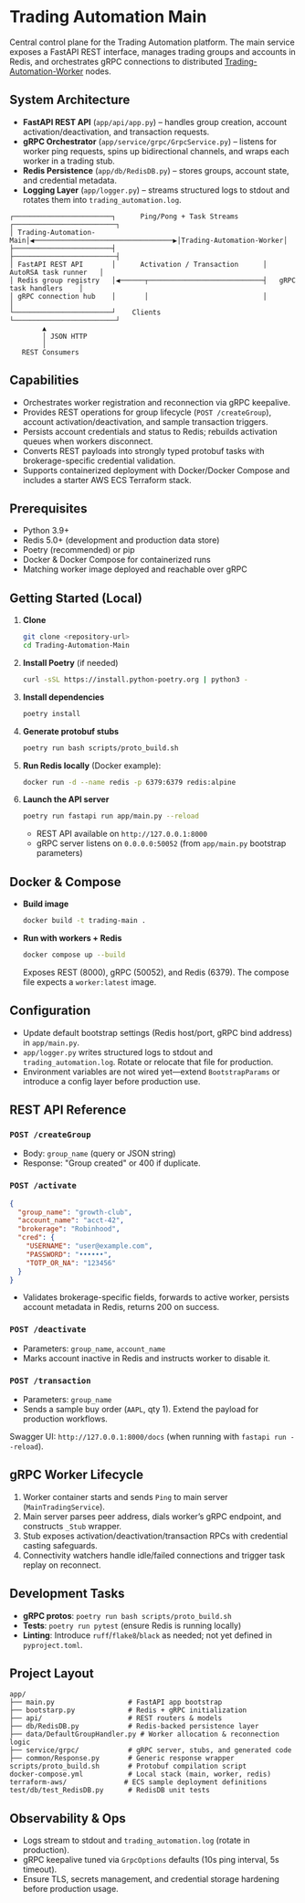 # Trading Automation Main

Central control plane for the Trading Automation platform. The main service exposes a FastAPI REST interface, manages trading groups and accounts in Redis, and orchestrates gRPC connections to distributed 
[Trading-Automation-Worker](https://github.com/roieGolst/Trading-Automation-Worker) nodes.

## System Architecture

- **FastAPI REST API** (`app/api/app.py`) – handles group creation, account activation/deactivation, and transaction requests.
- **gRPC Orchestrator** (`app/service/grpc/GrpcService.py`) – listens for worker ping requests, spins up bidirectional channels, and wraps each worker in a trading stub.
- **Redis Persistence** (`app/db/RedisDB.py`) – stores groups, account state, and credential metadata.
- **Logging Layer** (`app/logger.py`) – streams structured logs to stdout and rotates them into `trading_automation.log`.

```
┌────────────────────────┐      Ping/Pong + Task Streams      ┌─────────────────────────┐
│ Trading-Automation-Main│◀──────────────────────────────────▶│Trading-Automation-Worker│
├────────────────────────┤                                    ├─────────────────────────┤
│ FastAPI REST API       │      Activation / Transaction      │   AutoRSA task runner   │
│ Redis group registry   │◀──────┬────────────────────────────┤   gRPC task handlers    │
│ gRPC connection hub    │       │                            │                         │
└────────────────────────┘    Clients                         └─────────────────────────┘
        ▲
        │ JSON HTTP
        │
   REST Consumers
```

## Capabilities

- Orchestrates worker registration and reconnection via gRPC keepalive.
- Provides REST operations for group lifecycle (`POST /createGroup`), account activation/deactivation, and sample transaction triggers.
- Persists account credentials and status to Redis; rebuilds activation queues when workers disconnect.
- Converts REST payloads into strongly typed protobuf tasks with brokerage-specific credential validation.
- Supports containerized deployment with Docker/Docker Compose and includes a starter AWS ECS Terraform stack.

## Prerequisites

- Python 3.9+
- Redis 5.0+ (development and production data store)
- Poetry (recommended) or pip
- Docker & Docker Compose for containerized runs
- Matching worker image deployed and reachable over gRPC

## Getting Started (Local)

1. **Clone**
   ```bash
   git clone <repository-url>
   cd Trading-Automation-Main
   ```

2. **Install Poetry** (if needed)
   ```bash
   curl -sSL https://install.python-poetry.org | python3 -
   ```

3. **Install dependencies**
   ```bash
   poetry install
   ```

4. **Generate protobuf stubs**
   ```bash
   poetry run bash scripts/proto_build.sh
   ```

5. **Run Redis locally** (Docker example):
   ```bash
   docker run -d --name redis -p 6379:6379 redis:alpine
   ```

6. **Launch the API server**
   ```bash
   poetry run fastapi run app/main.py --reload
   ```
   - REST API available on `http://127.0.0.1:8000`
   - gRPC server listens on `0.0.0.0:50052` (from `app/main.py` bootstrap parameters)

## Docker & Compose

- **Build image**
  ```bash
  docker build -t trading-main .
  ```

- **Run with workers + Redis**
  ```bash
  docker compose up --build
  ```
  Exposes REST (8000), gRPC (50052), and Redis (6379). The compose file expects a `worker:latest` image.

## Configuration

- Update default bootstrap settings (Redis host/port, gRPC bind address) in `app/main.py`.
- `app/logger.py` writes structured logs to stdout and `trading_automation.log`. Rotate or relocate that file for production.
- Environment variables are not wired yet—extend `BootstrapParams` or introduce a config layer before production use.

## REST API Reference

### `POST /createGroup`
- Body: `group_name` (query or JSON string)
- Response: "Group created" or 400 if duplicate.

### `POST /activate`
```json
{
  "group_name": "growth-club",
  "account_name": "acct-42",
  "brokerage": "Robinhood",
  "cred": {
    "USERNAME": "user@example.com",
    "PASSWORD": "••••••",
    "TOTP_OR_NA": "123456"
  }
}
```
- Validates brokerage-specific fields, forwards to active worker, persists account metadata in Redis, returns 200 on success.

### `POST /deactivate`
- Parameters: `group_name`, `account_name`
- Marks account inactive in Redis and instructs worker to disable it.

### `POST /transaction`
- Parameters: `group_name`
- Sends a sample buy order (`AAPL`, qty 1). Extend the payload for production workflows.

Swagger UI: `http://127.0.0.1:8000/docs` (when running with `fastapi run --reload`).

## gRPC Worker Lifecycle

1. Worker container starts and sends `Ping` to main server (`MainTradingService`).
2. Main server parses peer address, dials worker’s gRPC endpoint, and constructs `_Stub` wrapper.
3. Stub exposes activation/deactivation/transaction RPCs with credential casting safeguards.
4. Connectivity watchers handle idle/failed connections and trigger task replay on reconnect.

## Development Tasks

- **gRPC protos**: `poetry run bash scripts/proto_build.sh`
- **Tests**: `poetry run pytest` (ensure Redis is running locally)
- **Linting**: Introduce `ruff`/`flake8`/`black` as needed; not yet defined in `pyproject.toml`.

## Project Layout

```
app/
├── main.py                  # FastAPI app bootstrap
├── bootstarp.py             # Redis + gRPC initialization
├── api/                     # REST routers & models
├── db/RedisDB.py            # Redis-backed persistence layer
├── data/DefaultGroupHandler.py # Worker allocation & reconnection logic
├── service/grpc/            # gRPC server, stubs, and generated code
├── common/Response.py       # Generic response wrapper
scripts/proto_build.sh       # Protobuf compilation script
docker-compose.yml           # Local stack (main, worker, redis)
terraform-aws/              # ECS sample deployment definitions
test/db/test_RedisDB.py      # RedisDB unit tests
```

## Observability & Ops

- Logs stream to stdout and `trading_automation.log` (rotate in production).
- gRPC keepalive tuned via `GrpcOptions` defaults (10s ping interval, 5s timeout).
- Ensure TLS, secrets management, and credential storage hardening before production usage.
